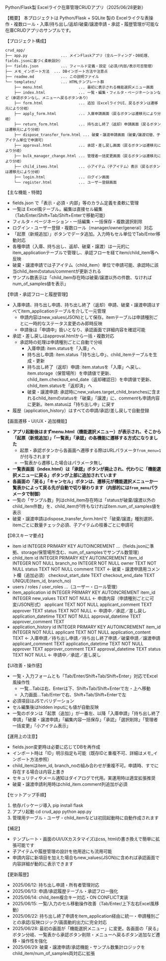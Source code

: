 Python/Flask製 Excelライク在庫管理CRUDアプリ（2025/06/28更新）

【概要】
  本プロジェクトは Python/Flask + SQLite 製の
  Excelライクな表操作・複数ロール・入庫/持ち出し/返却/破棄/譲渡申請・承認・履歴管理が可能な在庫CRUDアプリのサンプルです。

【プロジェクト構成】

``` text
crud_app/
├── app.py               ... メインFlaskアプリ（全ルーティング・DB処理、fields.jsonに基づく柔軟設計）  
├── fields.json          ... フィールド定義・設定（必須/内部/表示可否管理）  
├── メモ_インポート方法  ... DBインポート方法や注意点  
├── readme.md            ... この説明ファイル  
└── templates/           ... HTMLテンプレート群  
    ├── menu.html                ... 最初に表示される機能選択メニュー画面  
    ├── index.html               ... 一覧・編集・フィルタ・ページネーションなど（承認ボタンなし、メニューへ戻るボタンあり）  
    ├── form.html                ... 追加（ExcelライクUI、戻るボタンは遷移元により分岐）  
    ├── apply_form.html          ... 入庫申請画面（戻るボタンは遷移元により分岐）  
    ├── return_form.html         ... 持ち出し終了（返却）申請画面（戻るボタンは遷移元により分岐）  
    ├── dispose_transfer_form.html ... 破棄・譲渡申請画面（破棄/譲渡切替、子アイテム単位で申請可）  
    ├── approval.html            ... 承認・差し戻し画面（戻るボタンは遷移元により分岐）  
    ├── bulk_manager_change.html ... 管理者一括変更画面（戻るボタンは遷移元により分岐）  
    ├── child_items.html         ... 小アイテム（子アイテム）表示（戻るボタンは遷移元により分岐）  
    ├── login.html               ... ログイン画面  
    └── register.html            ... ユーザー登録画面  
``` 

【主な機能・特徴】
- fields.json で「表示・必須・内部」等のカラム定義を柔軟に管理
- 一覧は Excel風テーブル。編集は直接セル編集（Tab/Enter/Shift+Tab/Shift+Enterで移動可能）
- フィルタ・ページネーション・一括編集・一括保存・複数選択削除
- ログイン・ユーザー登録・複数ロール（manager/owner/general）対応
- 「起票（新規追加）」ボタンでデータ追加。入力時もセル単位でTab/Enter移動対応
- 各種申請（入庫、持ち出し、返却、破棄・譲渡）は一元的にitem_applicationテーブルで管理し、承認フローを経てitem/child_item等へ反映
- 破棄・譲渡申請では子アイテム（child_item）単位で申請可能、承認時に該当child_itemのstatus/commentが更新される
- サンプル数表示は「child_item存在時は破棄/譲渡以外の件数、なければnum_of_samples値を表示」

【申請・承認フローと履歴管理】  
- 入庫申請、持ち出し申請、持ち出し終了（返却）申請、破棄・譲渡申請はすべてitem_applicationテーブルを介して一元管理
    - 申請内容はnew_values(JSON)として保存。itemテーブルは申請種別ごとに一時的なステータス変更のみ即時反映
    - 申請後は「申請中」扱いとなり、承認画面で詳細内容を確認可能
- 承認・差し戻しはapproval.htmlから一括・複数対応
    - 承認時の処理は申請種別ごとに自動で分岐  
      - 入庫申請: item.statusを「入庫」へ
      - 持ち出し申請: item.status「持ち出し中」、child_itemテーブルを生成・更新
      - 持ち出し終了（返却）申請: item.statusを「入庫」へ戻し、item.storage（保管場所）を申請値で更新、child_item.checkout_end_date（返却確認日）を申請値で更新、child_item.statusを「返却済」へ
      - 破棄・譲渡申請: 承認時にnew_values.target_child_branchesに含まれるchild_itemのstatusを「破棄」「譲渡」に、commentも申請内容に更新。item.statusは「持ち出し中」に戻す
- 履歴（application_history）はすべての申請/承認/差し戻しで自動登録

【画面遷移・UI/UX・追加機能】
- **アプリ起動後はまずmenu.html（機能選択メニュー）が表示され、そこから「起票（新規追加）」「一覧表」「承認」の各機能に遷移する方式になりました**
    - 起票・承認ボタンから各画面へ遷移する際はURLパラメータ`from_menu=1`が付与されます
    - 一覧表から遷移した場合はパラメータ無し
- **一覧表画面（index.html）は「承認」ボタンが廃止され、代わりに「機能選択メニューに戻る」ボタンが上部に追加されています**
- **各画面の「戻る」「キャンセル」ボタンは、遷移元が機能選択メニューか一覧表かによって戻る先が自動で切り替わります（内部的には`from_menu`パラメータで制御）**
- 一覧の「サンプル数」列はchild_item存在時は「statusが破棄/譲渡以外のchild_item件数」を、child_itemが1件もなければitem.num_of_samples値を表示
- 破棄・譲渡申請はdispose_transfer_form.htmlで「破棄/譲渡」種別選択、itemごとに数量チェック必須、子アイテムの枝番ごとに申請可

【DBスキーマ要点】
- item
    id INTEGER PRIMARY KEY AUTOINCREMENT
    ...（fields.jsonに準拠、storage/保管場所含む、num_of_samplesでサンプル数管理）
- child_item
    id INTEGER PRIMARY KEY AUTOINCREMENT
    item_id INTEGER NOT NULL
    branch_no INTEGER NOT NULL
    owner TEXT NOT NULL
    status TEXT NOT NULL
    comment TEXT           ← 破棄・譲渡申請用コメント欄（追加必須）
    checkout_start_date TEXT
    checkout_end_date TEXT
    UNIQUE(item_id, branch_no)
- users / roles / user_roles
    ...（ユーザー・ロール管理）
- item_application
    id INTEGER PRIMARY KEY AUTOINCREMENT
    item_id INTEGER
    new_values TEXT NOT NULL      ← 申請内容（申請種別ごとに可変/JSON形式）
    applicant TEXT NOT NULL
    applicant_comment TEXT
    approver TEXT
    status TEXT NOT NULL          ← 申請中／承認／差し戻し
    application_datetime TEXT NOT NULL
    approval_datetime TEXT
    approver_comment TEXT
- application_history
    id INTEGER PRIMARY KEY AUTOINCREMENT
    item_id INTEGER NOT NULL
    applicant TEXT NOT NULL
    application_content TEXT      ← 入庫申請／持ち出し申請／持ち出し終了申請／破棄申請／譲渡申請
    applicant_comment TEXT
    application_datetime TEXT NOT NULL
    approver TEXT
    approver_comment TEXT
    approval_datetime TEXT
    status TEXT NOT NULL          ← 申請中／承認／差し戻し

【UI改善・操作感】
- 一覧・入力フォームとも「Tab/Enter/Shift+Tab/Shift+Enter」対応でExcel風操作性
    - 一覧…Tabは右、Enterは下、Shift+Tab/Shift+Enterで左・上へ移動
    - 入力画面…Tab/Enterで右、Shift+Tab/Shift+Enterで左
- 必須項目はJSでバリデーション
- セル編集後はhidden inputにも値が自動反映
- 一覧のボタンは「起票（追加）」が一番左、以降「入庫申請」「持ち出し終了申請」「破棄・譲渡申請」「編集内容一括保存」「承認」「選択削除」「管理者一括変更」「小アイテム表示」

【運用上の注意】
- fields.json変更時は必要に応じてDBを再作成
- インポート時は「ID」明示指定も可能（既存IDと重複不可、詳細はメモ_インポート方法参照）
- child_itemはitem_id, branch_noの組み合わせが重複不可。申請時、すでに存在する場合は内容上書き
- セキュリティやメール通知はダイアログで代用。実運用時は適宜拡張推奨
- 破棄・譲渡申請利用時はchild_item.comment列追加が必須

【セットアップ手順】
1. 依存パッケージ導入
   pip install flask
2. アプリ起動
   cd crud_app
   python app.py
3. 管理用テーブル・ユーザ・child_itemなどは初回起動時に自動作成されます

【補足】
- テンプレート・画面のUI/UXカスタマイズはcss, htmlの書き換えで簡単に拡張可能です
- 子アイテムや履歴管理の設計を他用途にも流用可能
- 申請内容に新項目を加えた場合もnew_values(JSON)に含めれば承認画面で内容詳細が動的に表示できます

【更新履歴】
- 2025/06/12: 持ち出し申請・所有者管理対応
- 2025/06/13: 申請/承認履歴テーブル・承認フロー強化
- 2025/06/14: child_item複合キー対応・ON CONFLICT実装
- 2025/06/15: 一覧/入力のセル移動操作改善（Tab/Enter/上下左右Excel風移動）
- 2025/06/22: 持ち出し終了申請をitem_application経由に統一・申請種別ごとの承認/反映ロジック/画面動的出力に完全対応
- 2025/06/28: 最初の画面が「機能選択メニュー」に変更。各画面の「戻る」ボタン分岐、一覧表から承認ボタン削除・メニューへ戻るボタン追加など遷移・操作性を強化
- 2025/06/29: 破棄・譲渡申請/承認機能・サンプル数集計ロジックをchild_item/num_of_samples両対応に拡張

